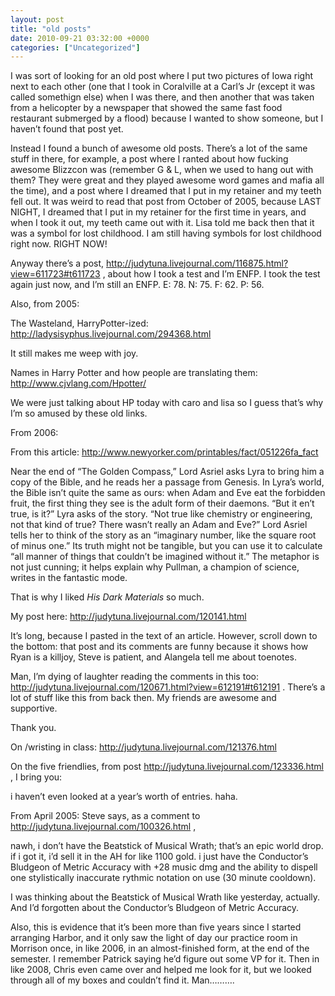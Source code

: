 ```yaml
---
layout: post
title: "old posts"
date: 2010-09-21 03:32:00 +0000
categories: ["Uncategorized"]
---
```


I was sort of looking for an old post where I put two pictures of Iowa right next to each other (one that I took in Coralville at a Carl’s Jr (except it was called somethign else) when I was there, and then another that was taken from a helicopter by a newspaper that showed the same fast food restaurant submerged by a flood) because I wanted to show someone, but I haven’t found that post yet. 

Instead I found a bunch of awesome old posts. There’s a lot of the same stuff in there, for example, a post where I ranted about how fucking awesome Blizzcon was (remember G & L, when we used to hang out with them? They were great and they played awesome word games and mafia all the time), and a post where I dreamed that I put in my retainer and my teeth fell out. It was weird to read that post from October of 2005, because LAST NIGHT, I dreamed that I put in my retainer for the first time in years, and when I took it out, my teeth came out with it. Lisa told me back then that it was a symbol for lost childhood. I am still having symbols for lost childhood right now. RIGHT NOW! 

Anyway there’s a post, http://judytuna.livejournal.com/116875.html?view=611723#t611723 , about how I took a test and I’m ENFP. I took the test again just now, and I’m still an ENFP. E: 78. N: 75. F: 62. P: 56.

Also, from 2005:

The Wasteland, HarryPotter-ized: http://ladysisyphus.livejournal.com/294368.html

It still makes me weep with joy.

Names in Harry Potter and how people are translating them: http://www.cjvlang.com/Hpotter/

We were just talking about HP today with caro and lisa so I guess that’s why I’m so amused by these old links. 

From 2006:

From this article: http://www.newyorker.com/printables/fact/051226fa_fact

Near the end of “The Golden Compass,” Lord Asriel asks Lyra to bring him a copy of the Bible, and he reads her a passage from Genesis. In Lyra’s world, the Bible isn’t quite the same as ours: when Adam and Eve eat the forbidden fruit, the first thing they see is the adult form of their daemons. “But it en’t true, is it?” Lyra asks of the story. “Not true like chemistry or engineering, not that kind of true? There wasn’t really an Adam and Eve?” Lord Asriel tells her to think of the story as an “imaginary number, like the square root of minus one.” Its truth might not be tangible, but you can use it to calculate “all manner of things that couldn’t be imagined without it.” The metaphor is not just cunning; it helps explain why Pullman, a champion of science, writes in the fantastic mode.

That is why I liked *His Dark Materials* so much.

My post here: http://judytuna.livejournal.com/120141.html

It’s long, because I pasted in the text of an article. However, scroll down to the bottom: that post and its comments are funny because it shows how Ryan is a killjoy, Steve is patient, and Alangela tell me about toenotes.

Man, I’m dying of laughter reading the comments in this too: http://judytuna.livejournal.com/120671.html?view=612191#t612191   . There’s a lot of stuff like this from back then. My friends are awesome and supportive.

Thank you.

On /wristing in class: http://judytuna.livejournal.com/121376.html

On the five friendlies, from post http://judytuna.livejournal.com/123336.html , I bring you:

 

i haven’t even looked at a year’s worth of entries. haha.

From April 2005: Steve says, as a comment to http://judytuna.livejournal.com/100326.html , 

nawh, i don’t have the Beatstick of Musical Wrath; that’s an epic world drop. if i got it, i’d sell it in the AH for like 1100 gold. i just have the Conductor’s Bludgeon of Metric Accuracy with +28 music dmg and the ability to dispell one stylistically inaccurate rythmic notation on use (30 minute cooldown).

I was thinking about the Beatstick of Musical Wrath like yesterday, actually. And I’d forgotten about the Conductor’s Bludgeon of Metric Accuracy.

Also, this is evidence that it’s been more than five years since I started arranging Harbor, and it only saw the light of day our practice room in Morrison once, in like 2006, in an almost-finished form, at the end of the semester. I remember Patrick saying he’d figure out some VP for it. Then in like 2008, Chris even came over and helped me look for it, but we looked through all of my boxes and couldn’t find it. Man……….